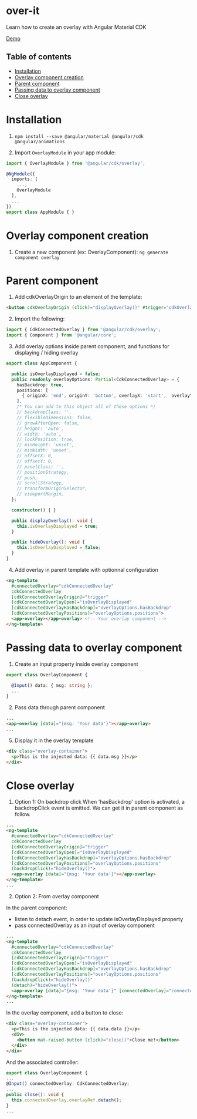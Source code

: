 # over-it

Learn how to create an overlay with Angular Material CDK

[Demo](http://overit.estellepicq.com/)

## Table of contents 
- [Installation](#installation)
- [Overlay component creation](#overlay-component-creation)
- [Parent component](#parent-component)
- [Passing data to overlay component](#passing-data-to-overlay-component)
- [Close overlay](#close-overlay)

# Installation

1. `npm install --save @angular/material @angular/cdk @angular/animations`

2. Import `OverlayModule` in your app module:
  ```typescript
  import { OverlayModule } from '@angular/cdk/overlay';

  @NgModule({
    imports: [
      ...,
      OverlayModule
    ],
    ...
  })
  export class AppModule { }
  ```
# Overlay component creation

1. Create a new component (ex: OverlayComponent): 
`ng generate component overlay`

# Parent component
1. Add cdkOverlayOrigin to an element of the template:
```html
<button cdkOverlayOrigin (click)="displayOverlay()" #trigger="cdkOverlayOrigin">Click me!</button>
```
2.  Import the following:
```typescript
import { CdkConnectedOverlay } from '@angular/cdk/overlay';
import { Component } from '@angular/core';
```

3. Add overlay options inside parent component, and functions for displaying / hiding overlay
```typescript
export class AppComponent {

  public isOverlayDisplayed = false;
  public readonly overlayOptions: Partial<CdkConnectedOverlay> = {
    hasBackdrop: true,
    positions: [
      { originX: 'end', originY: 'bottom', overlayX: 'start',  overlayY: 'top'}
    ],
    /* You can add to this object all of these options */
    // backdropClass: '',
    // flexibleDimensions: false,
    // growAfterOpen: false,
    // height: 'auto',
    // width: 'auto',
    // lockPosition: true,
    // minHeight: 'unset',
    // minWidth: 'unset',
    // offsetX: 0,
    // offsetY: 0,
    // panelClass: '',
    // positionStrategy,
    // push,
    // scrollStrategy,
    // transformOriginSelector,
    // viewportMargin,
  };

  constructor() { }

  public displayOverlay(): void {
    this.isOverlayDisplayed = true;
  }

  public hideOverlay(): void {
    this.isOverlayDisplayed = false;
  }
}
```

4. Add overlay in parent template with optionnal configuration
```html
<ng-template
  #connectedOverlay="cdkConnectedOverlay"
  cdkConnectedOverlay
  [cdkConnectedOverlayOrigin]="trigger"
  [cdkConnectedOverlayOpen]="isOverlayDisplayed"
  [cdkConnectedOverlayHasBackdrop]="overlayOptions.hasBackdrop"
  [cdkConnectedOverlayPositions]="overlayOptions.positions">
  <app-overlay></app-overlay> <!-- Your overlay component -->
</ng-template>
```


# Passing data to overlay component
1. Create an input property inside overlay component
```typescript
export class OverlayComponent {

  @Input() data: { msg: string };
  ...
}
```

2. Pass data through parent component
```html
...
<app-overlay [data]="{msg: 'Your data'}"></app-overlay>
...
```

5. Display it in the overlay template
```html
<div class="overlay-container">
  <p>This is the injected data: {{ data.msg }}</p>
</div>
```

# Close overlay
1. Option 1: On backdrop click
When 'hasBackdrop' option is activated, a backdropClick event is emitted. We can get it in parent component as follow.

```html
...
<ng-template
  #connectedOverlay="cdkConnectedOverlay"
  cdkConnectedOverlay
  [cdkConnectedOverlayOrigin]="trigger"
  [cdkConnectedOverlayOpen]="isOverlayDisplayed"
  [cdkConnectedOverlayHasBackdrop]="overlayOptions.hasBackdrop"
  [cdkConnectedOverlayPositions]="overlayOptions.positions"
  (backdropClick)="hideOverlay()">
  <app-overlay [data]="{msg: 'Your data'}"></app-overlay>
</ng-template>
...
```

2. Option 2: From overlay component

In the parent component:
- listen to detach event, in order to update isOverlayDisplayed property
- pass connectedOverlay as an input of overlay component

```html
...
<ng-template
  #connectedOverlay="cdkConnectedOverlay"
  cdkConnectedOverlay
  [cdkConnectedOverlayOrigin]="trigger"
  [cdkConnectedOverlayOpen]="isOverlayDisplayed"
  [cdkConnectedOverlayHasBackdrop]="overlayOptions.hasBackdrop"
  [cdkConnectedOverlayPositions]="overlayOptions.positions"
  (backdropClick)="hideOverlay()"
  (detach)="hideOverlay()">
  <app-overlay [data]="{msg: 'Your data'}" [connectedOverlay]="connectedOverlay"></app-overlay>
</ng-template>
...
```

In the overlay component, add a button to close:
```html
<div class="overlay-container">
  <p>This is the injected data: {{ data.data }}</p>
  <div>
    <button mat-raised-button (click)="close()">Close me!</button>
  </div>
</div>
```

And the associated controller:
```typescript
export class OverlayComponent {
...
@Input() connectedOverlay: CdkConnectedOverlay;
...
public close(): void {
  this.connectedOverlay.overlayRef.detach();
}
...
```
